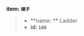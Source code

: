 <!-- BEGIN_AUTOGEN: do NOT edit in this block -->

**item: `梯子`**

> * **name: ** Ladder
> * **id: `166`**

<!-- END_AUTOGEN-->
